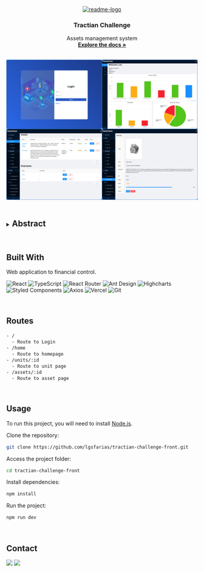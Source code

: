 <p align="center">
  <a href="https://github.com/lgsfarias/tractian-challenge-front">
    <img src="https://tractian.com/tractian-favicon-ia.png" alt="readme-logo" width="80" height="80">
  </a>

  <h3 align="center">
    Tractian Challenge
  </h3>
  <p align="center">
    Assets management system
    <br />
    <a href="https://github.com/lgsfarias/tractian-challenge-front"><strong>Explore the docs »</strong></a>
    <br />
</p>

<br/>
<img src="./src/assets/banner.jpeg" alt="Banner" >
<br/><br/>

<details>
  <summary><h2 style="display: inline-block">Abstract</h2></summary>
  <ol>
    <li>
      <a href="#built-with">Built With</a>
    </li>
    <li><a href="#routes">Routes</a></li>
    <li><a href="#usage">Usage</a></li>
    <li><a href="#contact">Contact</a></li>
  </ol>
</details>

<br/>

## Built With

Web application to financial control.

![React](https://img.shields.io/badge/React-20232A?style=for-the-badge&logo=react&logoColor=61DAFB)
![TypeScript](https://img.shields.io/badge/TypeScript-007ACC?style=for-the-badge&logo=typescript&logoColor=white)
![React Router](https://img.shields.io/badge/React_Router-CA4245?style=for-the-badge&logo=react-router&logoColor=white)
![Ant Design](https://img.shields.io/badge/Ant_Design-0170FE?style=for-the-badge&logo=ant-design&logoColor=white)
![Highcharts](https://img.shields.io/badge/Highcharts-058DC7?style=for-the-badge&logo=highcharts&logoColor=white)
![Styled Components](https://img.shields.io/badge/styled--components-DB7093?style=for-the-badge&logo=styled-components&logoColor=white)
![Axios](https://img.shields.io/badge/Axios-000000?style=for-the-badge&logo=axios&logoColor=white)
![Vercel](https://img.shields.io/badge/Vercel-000000?style=for-the-badge&logo=vercel&logoColor=white)
![Git](https://img.shields.io/badge/git-%23F05033.svg?style=for-the-badge&logo=git&logoColor=white)

<br/>

## Routes

```
- /
  - Route to Login
- /home
  - Route to homepage
- /units/:id
  - Route to unit page
- /assets/:id
  - Route to asset page
```

<br/>

## Usage

To run this project, you will need to install [Node.js](https://nodejs.org/en/).

Clone the repository:

```bash
git clone https://github.com/lgsfarias/tractian-challenge-front.git
```

Access the project folder:

```bash
cd tractian-challenge-front
```

Install dependencies:

```bash
npm install
```

Run the project:

```bash
npm run dev
```

<br/>

## Contact

<div>
  <a href="https://www.linkedin.com/in/lgsfarias" target="_blank"><img src="https://img.shields.io/badge/-LinkedIn-%230077B5?style=for-the-badge&logo=linkedin&logoColor=white" target="_blank"></a>
  <a href = "mailto:lgsfarias.dev@gmail.com"><img src="https://img.shields.io/badge/Gmail-D14836?style=for-the-badge&logo=gmail&logoColor=white" target="_blank"></a>
</div>
